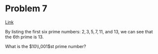 # Problem 7

[Link](https://projecteuler.net/problem=7)

By listing the first six prime numbers: $2, 3, 5, 7, 11$, and $13$, we can see that the $6$th prime is $13$.

What is the $10\\,001$st prime number?
